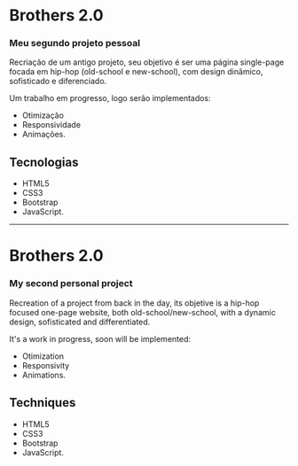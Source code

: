 # Brothers 2.0
### Meu segundo projeto pessoal

Recriação de um antigo projeto, seu objetivo é ser uma página single-page focada em hip-hop (old-school e new-school), com design dinâmico, sofisticado e diferenciado.

Um trabalho em progresso, logo serão implementados:

- Otimização<br>
- Responsividade<br>
- Animações.

## Tecnologias
- HTML5<br>
- CSS3<br>
- Bootstrap<br>
- JavaScript.

------------------------------------------------------------------------------------------------------------------------------------------

# Brothers 2.0
### My second personal project

Recreation of a project from back in the day, its objetive is a hip-hop focused one-page website, both old-school/new-school, with a dynamic design, sofisticated and differentiated.

It's a work in progress, soon will be implemented:

- Otimization<br>
- Responsivity<br>
- Animations.

## Techniques
- HTML5<br>
- CSS3<br>
- Bootstrap<br>
- JavaScript.
